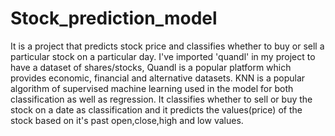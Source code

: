 # Stock_prediction_model
It is a project that predicts stock price and classifies whether to buy or sell a particular stock on a particular day.
I've imported 'quandl' in my project to have a dataset of shares/stocks, Quandl is a popular platform which provides economic, financial and alternative datasets.
KNN is a popular algorithm of supervised machine learning used in the model for both classification as well as regression. It classifies whether to sell or buy the stock on a date as classification and it predicts the values(price) of the stock based on it's past open,close,high and low values.
